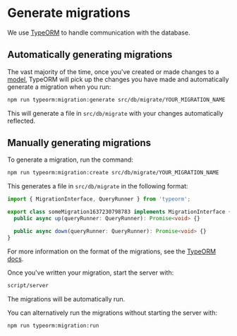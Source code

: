 # Generate migrations

We use [TypeORM](https://github.com/typeorm/typeorm) to handle
communication with the database.

## Automatically generating migrations

The vast majority of the time, once you've created or made
changes to a [model](./database-models.md), TypeORM will pick up
the changes you have made and automatically generate a migration
when you run:

```bash
npm run typeorm:migration:generate src/db/migrate/YOUR_MIGRATION_NAME
```

This will generate a file in `src/db/migrate` with your changes
automatically reflected.

## Manually generating migrations

To generate a migration, run the command:

```bash
npm run typeorm:migration:create src/db/migrate/YOUR_MIGRATION_NAME
```

This generates a file in `src/db/migrate` in the following format:

```typescript
import { MigrationInterface, QueryRunner } from 'typeorm';

export class someMigration1637230798783 implements MigrationInterface {
  public async up(queryRunner: QueryRunner): Promise<void> {}

  public async down(queryRunner: QueryRunner): Promise<void> {}
}
```

For more information on the format of the migrations, see the
[TypeORM docs](https://github.com/typeorm/typeorm/blob/master/docs/migrations.md#using-migration-api-to-write-migrations).

Once you've written your migration, start the server with:

```bash
script/server
```

The migrations will be automatically run.

You can alternatively run the migrations without starting the server with:

```bash
npm run typeorm:migration:run
```
